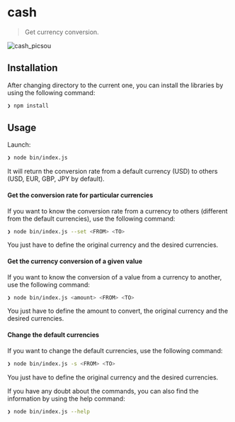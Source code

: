 # cash

> Get currency conversion.

![cash_picsou](https://media.giphy.com/media/xTiTnqUxyWbsAXq7Ju/giphy.gif)

## Installation
After changing directory to the current one, you can install the libraries by using the following command:
```sh
❯ npm install
```

## Usage

Launch:
```sh
❯ node bin/index.js
```
It will return the conversion rate from a default currency (USD) to others (USD, EUR, GBP, JPY by default).


#### Get the conversion rate for particular currencies

If you want to know the conversion rate from a currency to others (different from the default currencies), use the following command:
```sh
❯ node bin/index.js --set <FROM> <TO>
```
You just have to define the original currency and the desired currencies.

#### Get the currency conversion of a given value

If you want to know the conversion of a value from a currency to another, use the following command:
```sh
❯ node bin/index.js <amount> <FROM> <TO>
```
You just have to define the amount to convert, the original currency and the desired currencies.

#### Change the default currencies

If you want to change the default currencies, use the following command:
```sh
❯ node bin/index.js -s <FROM> <TO>
```
You just have to define the original currency and the desired currencies.

If you have any doubt about the commands, you can also find the information by using the help command:
```sh
❯ node bin/index.js --help
```



